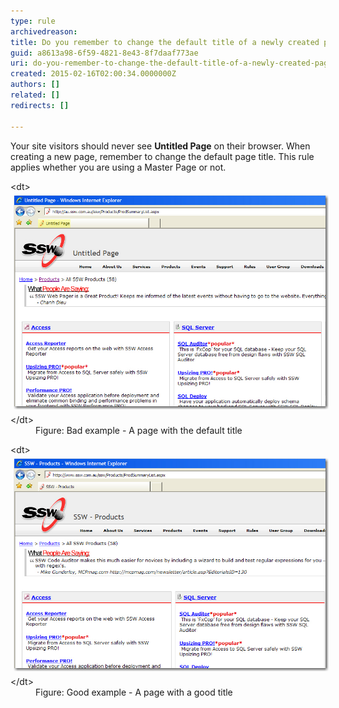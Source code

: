 ```yaml
---
type: rule
archivedreason: 
title: Do you remember to change the default title of a newly created page?
guid: a8613a98-6f59-4821-8e43-8f7daaf773ae
uri: do-you-remember-to-change-the-default-title-of-a-newly-created-page
created: 2015-02-16T02:00:34.0000000Z
authors: []
related: []
redirects: []

---
```


Your site visitors should never see  **Untitled Page** on     their browser. When creating a new page, remember to change the     default page title. This rule applies whether you are using a Master     Page or not.

<!--endintro-->
<dl class="badImage">&lt;dt&gt; 
      <img src="../../assets/BadTitle.jpg" alt="Page with a good title" style="margin:5px;width:650px;"> 
   &lt;/dt&gt;<dd>Figure: Bad example - A page with the default title </dd></dl><dl class="goodImage">&lt;dt&gt; 
      <img src="../../assets/GoodTitle.jpg" alt="Page with a good title" style="margin:5px;width:650px;"> 
   &lt;/dt&gt;<dd>Figure: Good example - A page with a good title </dd></dl>

